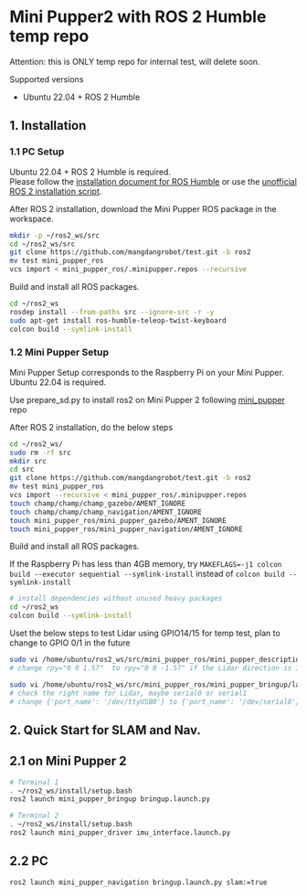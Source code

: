 # Mini Pupper2 with ROS 2 Humble temp repo

Attention: this is ONLY temp repo for internal test, will delete soon.

Supported versions

* Ubuntu 22.04 + ROS 2 Humble

## 1. Installation

### 1.1 PC Setup

Ubuntu 22.04 + ROS 2 Humble is required.  
Please follow the [installation document for ROS Humble](https://docs.ros.org/en/humble/Installation/Ubuntu-Install-Debians.html) or use the [unofficial ROS 2 installation script](https://github.com/Tiryoh/ros2_setup_scripts_ubuntu).

After ROS 2 installation, download the Mini Pupper ROS package in the workspace.

```sh
mkdir -p ~/ros2_ws/src
cd ~/ros2_ws/src
git clone https://github.com/mangdangrobot/test.git -b ros2
mv test mini_pupper_ros
vcs import < mini_pupper_ros/.minipupper.repos --recursive
```

Build and install all ROS packages.

```sh
cd ~/ros2_ws
rosdep install --from-paths src --ignore-src -r -y
sudo apt-get install ros-humble-teleop-twist-keyboard
colcon build --symlink-install
```

### 1.2 Mini Pupper Setup

Mini Pupper Setup corresponds to the Raspberry Pi on your Mini Pupper.  
Ubuntu 22.04 is required.

Use prepare_sd.py to install ros2 on Mini Pupper 2 following [mini_pupper](https://github.com/mangdangroboticsclub/mini_pupper) repo 

After ROS 2 installation, do the below steps

```sh
cd ~/ros2_ws/
sudo rm -rf src
mkdir src
cd src
git clone https://github.com/mangdangrobot/test.git -b ros2
mv test mini_pupper_ros
vcs import --recursive < mini_pupper_ros/.minipupper.repos
touch champ/champ/champ_gazebo/AMENT_IGNORE
touch champ/champ/champ_navigation/AMENT_IGNORE
touch mini_pupper_ros/mini_pupper_gazebo/AMENT_IGNORE
touch mini_pupper_ros/mini_pupper_navigation/AMENT_IGNORE
```

Build and install all ROS packages.

If the Raspberry Pi has less than 4GB memory, try `MAKEFLAGS=-j1 colcon build --executor sequential --symlink-install` instead of `colcon build --symlink-install`

```sh
# install dependencies without unused heavy packages
cd ~/ros2_ws
colcon build --symlink-install
```

Uset the below steps to test Lidar using GPIO14/15 for temp test, plan to change to GPIO 0/1 in the future
```sh
sudo vi /home/ubuntu/ros2_ws/src/mini_pupper_ros/mini_pupper_description/urdf/mini_pupper_description.urdf.xacro
# change rpy="0 0 1.57"  to rpy="0 0 -1.57" if the Lidar direction is 180 deg difference with Mini Pupper

sudo vi /home/ubuntu/ros2_ws/src/mini_pupper_ros/mini_pupper_bringup/launch/lidar.launch.py
# check the right name for Lidar, maybe serial0 or serial1
# change {'port_name': '/dev/ttyUSB0'} to {'port_name': '/dev/serial0'} 
```


## 2. Quick Start for SLAM and Nav.

## 2.1 on Mini Pupper 2

```sh
# Terminal 1
. ~/ros2_ws/install/setup.bash
ros2 launch mini_pupper_bringup bringup.launch.py
```

```sh
# Terminal 2
. ~/ros2_ws/install/setup.bash
ros2 launch mini_pupper_driver imu_interface.launch.py
```

## 2.2 PC

```sh
ros2 launch mini_pupper_navigation bringup.launch.py slam:=true
```

